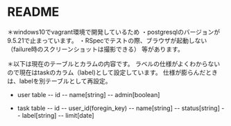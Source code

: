 # README

＊windows10でvagrant環境で開発しているため
・postgresqlのバージョンが9.5.21で止まっています。
・RSpecでテストの際、ブラウザが起動しない
（failure時のスクリーンショットは撮影できる）
等があります。

＊以下は現在のテーブルとカラムの内容です。
ラベルの仕様がよくわからないので現在はtaskのカラム（label)として設定しています。
仕様が膨らんだときは、labelを別テーブルとして再設定。

- user table
-- id
-- name[string]
-- admin[boolean]

- task table
-- id
-- user_id(foregin_key)
-- name[string]
-- status[string]
-- label[string]
-- limit[date]
